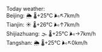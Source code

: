 Today weather:  
Beijing: 🌦 🌡️+25°C 🌬️↖7km/h  
Tianjin: ☀️ 🌡️+26°C 🌬️↑7km/h  
Shijiazhuang: 🌫  🌡️+25°C 🌬️→7km/h  
Tangshan: 🌦 🌡️+25°C 🌬️↖0km/h  
